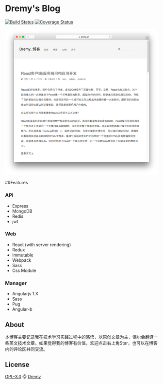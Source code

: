 # Dremy's Blog

[![Build Status](https://travis-ci.org/DremyGit/dremy-blog.png)](https://travis-ci.org/DremyGit/dremy-blog)
[![Coverage Status](https://coveralls.io/repos/github/DremyGit/dremy-blog/badge.svg?branch=master)](https://coveralls.io/github/DremyGit/dremy-blog?branch=master)

[![Screen Shoot](https://raw.githubusercontent.com/DremyGit/dremy-blog/master/web.png)](https://dremy.cn)

##Features

### API

+ Express
+ MongoDB
+ Redis
+ jwt

### Web

+ React (with server rendering)
+ Redux
+ Immutable
+ Webpack
+ Sass
+ Css Module

### Manager

+ Angularjs 1.X
+ Sass
+ Pug
+ Angular-b

## About

本博客主要记录我在技术学习实践过程中的感悟，以原创文章为主，偶尔会翻译一些英文技术文章。如果觉得我的博客有价值，欢迎点击右上角Star，也可以在博客内的评论区共同交流。

## License

[GPL-3.0](https://raw.githubusercontent.com/DremyGit/dremy-blog/LICENSE) @ [Dremy](https://github.com/DremyGit)